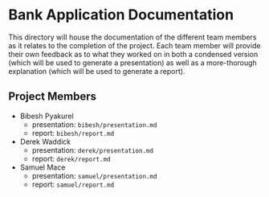# Bank Application Documentation

This directory will house the documentation of the different team members as it relates to the completion of the project. Each team member will provide their own feedback as to what they worked on in both a condensed version (which will be used to generate a presentation) as well as a more-thorough explanation (which will be used to generate a report).

## Project Members

- Bibesh Pyakurel
  - presentation: `bibesh/presentation.md`
  - report: `bibesh/report.md`
- Derek Waddick
  - presentation: `derek/presentation.md`
  - report: `derek/report.md`
- Samuel Mace
  - presentation: `samuel/presentation.md`
  - report: `samuel/report.md`
